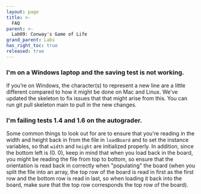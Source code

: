 ```yaml
---
layout: page
title: >-
  FAQ
parent: >-
  Lab09: Conway's Game of Life
grand_parent: Labs
has_right_toc: true
released: true
---
```


### I'm on a Windows laptop and the saving test is not working. 

If you’re on Windows, the character(s) to represent a new line are a little different compared 
to how it might be done on Mac and Linux. We’ve updated the skeleton to fix issues that that might 
arise from this. You can run git pull skeleton main to pull in the new changes.

### I'm failing tests 1.4 and 1.6 on the autograder. 
Some common things to look out for are to ensure that you're reading in the width and height back in from the 
file in `loadBoard` and to set the instance variables, so that `width` and `height` are initialized properly.
In addition, since the bottom left is (0. 0), keep in mind that when you load back in the board, 
you might be reading the file from top to bottom, so ensure that the orientation is read back in correctly 
when "populating" the board (when you split the file into an array, the top row of the board is read 
in first as the first row and the bottom row is read in last, so when loading it back into the board, 
make sure that the top row corresponds the top row of the board).
